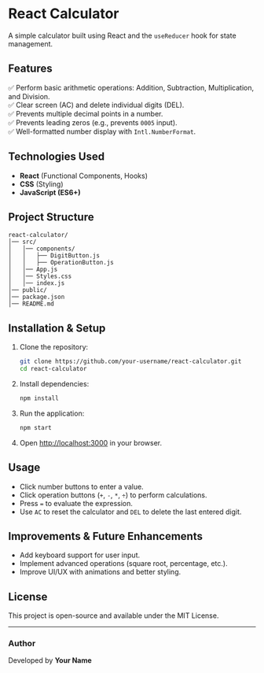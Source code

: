 # React Calculator

A simple calculator built using React and the `useReducer` hook for state management.

## Features

✅ Perform basic arithmetic operations: Addition, Subtraction, Multiplication, and Division.  
✅ Clear screen (AC) and delete individual digits (DEL).  
✅ Prevents multiple decimal points in a number.  
✅ Prevents leading zeros (e.g., prevents `0005` input).  
✅ Well-formatted number display with `Intl.NumberFormat`.

## Technologies Used

- **React** (Functional Components, Hooks)
- **CSS** (Styling)
- **JavaScript (ES6+)**

## Project Structure

```
react-calculator/
│── src/
│   │── components/
│   │   ├── DigitButton.js
│   │   ├── OperationButton.js
│   │── App.js
│   │── Styles.css
│   │── index.js
│── public/
│── package.json
│── README.md
```

## Installation & Setup

1. Clone the repository:
   ```bash
   git clone https://github.com/your-username/react-calculator.git
   cd react-calculator
   ```
2. Install dependencies:
   ```bash
   npm install
   ```
3. Run the application:
   ```bash
   npm start
   ```
4. Open [http://localhost:3000](http://localhost:3000) in your browser.

## Usage

- Click number buttons to enter a value.
- Click operation buttons (`+`, `-`, `*`, `÷`) to perform calculations.
- Press `=` to evaluate the expression.
- Use `AC` to reset the calculator and `DEL` to delete the last entered digit.

## Improvements & Future Enhancements

- Add keyboard support for user input.
- Implement advanced operations (square root, percentage, etc.).
- Improve UI/UX with animations and better styling.

## License

This project is open-source and available under the MIT License.

---

### Author

Developed by **Your Name**
